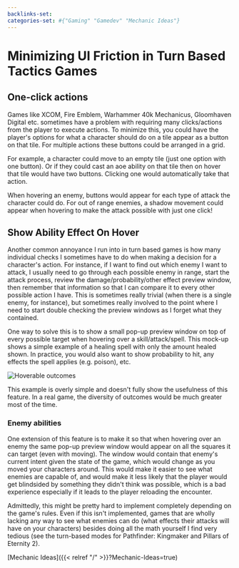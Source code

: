 ```yaml
---
backlinks-set: 
categories-set: #{"Gaming" "Gamedev" "Mechanic Ideas"}
---
```

# Minimizing UI Friction in Turn Based Tactics Games

## One-click actions

Games like XCOM, Fire Emblem, Warhammer 40k Mechanicus, Gloomhaven Digital etc.
sometimes have a problem with requiring many clicks/actions from the player to
execute actions.  To minimize this, you could have the player's options for
what a character should do on a tile appear as a button on that tile. For
multiple actions these buttons could be arranged in a grid.

For example, a character could move to an empty tile (just one option with one
button).  Or if they could cast an aoe ability on that tile then on hover that
tile would have two buttons.  Clicking one would automatically take that
action.

When hovering an enemy, buttons would appear for each type of attack the
character could do.  For out of range enemies, a shadow movement could appear
when hovering to make the attack possible with just one click!

## Show Ability Effect On Hover

Another common annoyance I run into in turn based games is how many individual
checks I sometimes have to do when making a decision for a character's action.
For instance, if I want to find out which enemy I want to attack, I usually need
to go through each possible enemy in range, start the attack process, review the
damage/probability/other effect preview window, then remember that information so that I
can compare it to every other possible action I have.  This is sometimes really
trivial (when there is a single enemy, for instance), but sometimes really involved
to the point where I need to start double checking the preview windows as I forget
what they contained.

One way to solve this is to show a small pop-up preview window on top of every
possible target when hovering over a skill/attack/spell. This mock-up shows a simple
example of a healing spell with only the amount healed shown.  In practice, you would
also want to show probability to hit, any effects the spell applies (e.g. poison), etc.

![Hoverable outcomes](/docs/gamedev/mechanic-ideas/hoverable-outcomes-healing.png)

This example is overly simple and doesn't fully show the usefulness of this feature. In
a real game, the diversity of outcomes would be much greater most of the time.

### Enemy abilities

One extension of this feature is to make it so that when hovering over an enemy the same
pop-up preview window would appear on all the squares it can target (even with moving).
The window would contain that enemy's current intent given the state of the game, which
would change as you moved your characters around.  This would make it easier to see what
enemies are capable of, and would make it less likely that the player would get blindsided
by something they didn't think was possible, which is a bad experience especially if it leads
to the player reloading the encounter.

Admittedly, this might be pretty hard to implement completely depending on the game's rules.
Even if this isn't implemented, games that are wholly lacking any way to see what enemies can
do (what effects their attacks will have on your characters) besides doing all the math yourself
I find very tedious (see the turn-based modes for Pathfinder: Kingmaker and Pillars of Eternity 2).








[Mechanic Ideas]({{< relref "/" >}}?Mechanic-Ideas=true)